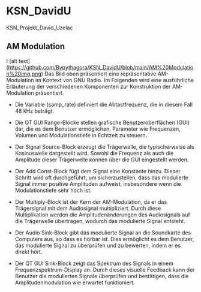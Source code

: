 # KSN_DavidU
KSN_Projekt_David_Uzelac

## AM Modulation
! [alt text] (https://github.com/Bypythagora/KSN_DavidU/blob/main/AM%20Modulation%20img.png)
Das Bild oben präsentiert eine repräsentative AM-Modulation im Kontext von GNU Radio. Im Folgenden wird eine ausführliche Erläuterung der verschiedenen Komponenten zur Konstruktion der AM-Modulation präsentiert.

+ Die Variable (samp_rate) definiert die Abtastfrequenz, die in diesem Fall 48 kHz beträgt.

+ Die QT GUI Range-Blöcke stellen grafische Benutzeroberflächen (GUI) dar, die es dem Benutzer ermöglichen, Parameter wie Frequenzen, Volumen und Modulationstiefe in Echtzeit zu steuern.

+ Der Signal Source-Block erzeugt die Trägerwelle, die typischerweise als Kosinuswelle dargestellt wird. Sowohl die Frequenz als auch die Amplitude dieser Trägerwelle können über die GUI eingestellt werden. 

+ Der Add Const-Block fügt dem Signal eine Konstante hinzu. Dieser Schritt wird oft durchgeführt, um sicherzustellen, dass das modulierte Signal immer positive Amplituden aufweist, insbesondere wenn die Modulationstiefe sehr hoch ist. 

+ Der Multiply-Block ist der Kern der AM-Modulation, da er das Trägersignal mit dem Audiosignal multipliziert. Durch diese Multiplikation werden die Amplitudenänderungen des Audiosignals auf die Trägerwelle übertragen, wodurch das modulierte Signal entsteht.
  
+ Der Audio Sink-Block gibt das modulierte Signal an die Soundkarte des Computers aus, so dass es hörbar ist. Dies ermöglicht es dem Benutzer, das modulierte Signal zu überprüfen und zu bewerten, indem er es direkt hört.
  
+ Der QT GUI Sink-Block zeigt das Spektrum des Signals in einem Frequenzspektrum-Display an. Durch dieses visuelle Feedback kann der Benutzer die modulierten Signale überprüfen und bestätigen, dass die Amplitudenmodulation wie erwartet funktioniert.

